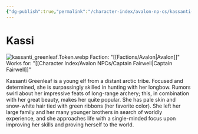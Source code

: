 ```yaml
---
{"dg-publish":true,"permalink":"/character-index/avalon-np-cs/kassanti-greenleaf/","title":"Kassi","tags":["Avalon","NPC"],"created":"2025-05-30T19:47:49.000-05:00"}
---
```


# Kassi
![kassanti_greenleaf.Token.webp](/img/user/Assets/Voidbound%20token%20images/kassanti_greenleaf.Token.webp)
Faction: "[[Factions/Avalon\|Avalon]]"
Works for: "[[Character Index/Avalon NPCs/Captain Fairwell\|Captain Fairwell]]"

Kassanti Greenleaf is a young elf from a distant arctic tribe. Focused and determined, she is surpassingly skilled in hunting with her longbow. Rumors swirl about her impressive feats of long-range archery; this, in combination with her great beauty, makes her quite popular. She has pale skin and snow-white hair tied with green ribbons (her favorite color). She left her large family and her many younger brothers in search of worldly experience, and she approaches life with a single-minded focus upon improving her skills and proving herself to the world.
